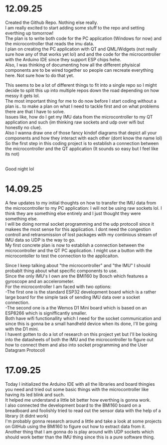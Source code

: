 # 12.09.25
<p>Created the Github Repo. Nothing else really.<br>
I am really excited to start adding some stuff to the repo and setting everthing up tomorrow!<br>
The plan is to write both code for the PC application (Windows for now) and the microcontroller that reads the imu data.<br>
I plan on creating the PC application with QT and QML/Widgets (not really sure how any of that works yet lol) and and the code for the microcontroller with the Arduino IDE since they support ESP chips hehe.<br>
Also, I was thinking of documenting how all the different phyisical components are to be wired together so people can recreate everything here. Not sure how to do that yet.</p>

<p>This seems to be a lot of different things to fit into a single repo so I might decide to split this up into multiple repos down the road depending on how messy it gets lol.<br>
The most important thing for me to do now before I start coding without a plan is.. to make a plan on what I need to tackle first and on what problems there are that I have to solve.<br>
Issues like, how do I get my IMU data from the microcontroller to my QT application and such (im thinking raw sockets and udp over wifi but honestly no clue).<br>
Also I wanna draw one of those fancy kindof diagrams that depict all your components and how they interact with each other (dont know the name lol)<br>
So the first step in this coding project is to establish a connection between the microcontroller and the QT application (It sounds so easy but I feel like its not)</p>

<br>Good night lol

# 14.09.25
<p>A few updates to my initial thoughts on how to transfer the IMU data from the microcontroller to my PC application: I will not be using raw sockets lol. I think they are something else entirely and I just thought they were something else.<br>
I will be doing normal socket programming and the udp protocoll since it makees the most sense for this application. I dont need the congestion controll and retransmission of lost packages with my continious stream of IMU data so UDP is the way to go.<br>
My first concrete plan is now to establish a connection between the microcontroller and the QT PC application. I might use a button with the microcontoller to test the connection to the applicaiton.<br></p>

<p>Since I keep talking about "the microcontroller" and "the IMU" I should probablt thing about what specific components to use.<br>
Since the only IMU's I own are the BMI160 by Bosch which features a gyroscope and an accelerometer.<br>
For the microcontroller I am faced with two options: <br>
-The first one is the standard ESP32 development board which is a rather large board for the simple task of sending IMU data over a socket connection. <br>
-The second one is a the Wemos D1 Mini board which is based on an ESP8266 which is signifficantly smaller. <br>
Both have wifi functionallity which I need for the socket communication and since this is gonna be a small handheld device when its done, I'll be going with the D1 mini.<br>
I havent gotten to do a lot of research on this project yet but I'll be looking into the datasheets of both the IMU and the microcontroller to figure out how to connect them and also into socket programming and the User Datagram Protocoll</p>

# 17.09.25
<p>Today I initialized the Arduino IDE with all the libraries and board thingies you need and tried out some basic things with the microcontroller like having its led blink and such. <br>
It helped me understand a little bit better how everthing is gonna work. <br>
I also connected the development board to the BMI160 board on a breadboard and foolishly tried to read out the sensor data with the help of a library (it didnt work) <br>
I'm probably gonna research around a little and take a look at some projects on GitHub using the BMI160 to figure out how to extract data from it. <br>
Another thing that I am gonna do is play around with UDP sockets which should work better than the IMU thing since this is a pure software thing.</p>
